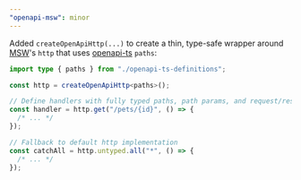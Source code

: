 ```yaml
---
"openapi-msw": minor
---
```


Added `createOpenApiHttp(...)` to create a thin, type-safe wrapper around
[MSW](https://mswjs.io/)'s `http` that uses
[openapi-ts](https://openapi-ts.pages.dev/introduction/) `paths`:

```ts
import type { paths } from "./openapi-ts-definitions";

const http = createOpenApiHttp<paths>();

// Define handlers with fully typed paths, path params, and request/response bodies
const handler = http.get("/pets/{id}", () => {
  /* ... */
});

// Fallback to default http implementation
const catchAll = http.untyped.all("*", () => {
  /* ... */
});
```
